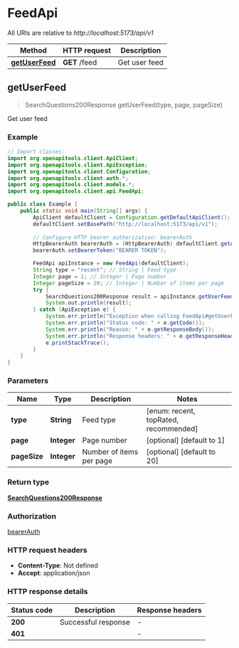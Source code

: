 # FeedApi

All URIs are relative to *http://localhost:5173/api/v1*

| Method | HTTP request | Description |
|------------- | ------------- | -------------|
| [**getUserFeed**](FeedApi.md#getUserFeed) | **GET** /feed | Get user feed |



## getUserFeed

> SearchQuestions200Response getUserFeed(type, page, pageSize)

Get user feed

### Example

```java
// Import classes:
import org.openapitools.client.ApiClient;
import org.openapitools.client.ApiException;
import org.openapitools.client.Configuration;
import org.openapitools.client.auth.*;
import org.openapitools.client.models.*;
import org.openapitools.client.api.FeedApi;

public class Example {
    public static void main(String[] args) {
        ApiClient defaultClient = Configuration.getDefaultApiClient();
        defaultClient.setBasePath("http://localhost:5173/api/v1");
        
        // Configure HTTP bearer authorization: bearerAuth
        HttpBearerAuth bearerAuth = (HttpBearerAuth) defaultClient.getAuthentication("bearerAuth");
        bearerAuth.setBearerToken("BEARER TOKEN");

        FeedApi apiInstance = new FeedApi(defaultClient);
        String type = "recent"; // String | Feed type
        Integer page = 1; // Integer | Page number
        Integer pageSize = 20; // Integer | Number of items per page
        try {
            SearchQuestions200Response result = apiInstance.getUserFeed(type, page, pageSize);
            System.out.println(result);
        } catch (ApiException e) {
            System.err.println("Exception when calling FeedApi#getUserFeed");
            System.err.println("Status code: " + e.getCode());
            System.err.println("Reason: " + e.getResponseBody());
            System.err.println("Response headers: " + e.getResponseHeaders());
            e.printStackTrace();
        }
    }
}
```

### Parameters


| Name | Type | Description  | Notes |
|------------- | ------------- | ------------- | -------------|
| **type** | **String**| Feed type | [enum: recent, topRated, recommended] |
| **page** | **Integer**| Page number | [optional] [default to 1] |
| **pageSize** | **Integer**| Number of items per page | [optional] [default to 20] |

### Return type

[**SearchQuestions200Response**](SearchQuestions200Response.md)

### Authorization

[bearerAuth](../README.md#bearerAuth)

### HTTP request headers

- **Content-Type**: Not defined
- **Accept**: application/json


### HTTP response details
| Status code | Description | Response headers |
|-------------|-------------|------------------|
| **200** | Successful response |  -  |
| **401** |  |  -  |

